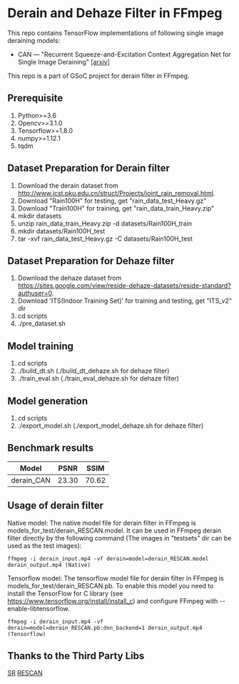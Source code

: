 # Derain and Dehaze Filter in FFmpeg

This repo contains TensorFlow implementations of following single image deraining models:
* CAN &mdash; "Recurrent Squeeze-and-Excitation Context Aggregation Net for Single Image Deraining" [[arxiv]](https://arxiv.org/abs/1807.05698)

This repo is a part of GSoC project for derain filter in FFmpeg.

## Prerequisite
1. Python>=3.6
2. Opencv>=3.1.0
3. Tensorflow>=1.8.0
4. numpy>=1.12.1
5. tqdm

## Dataset Preparation for Derain filter
1. Download the derain dataset from http://www.icst.pku.edu.cn/struct/Projects/joint_rain_removal.html. 
2. Download "Rain100H" for testing, get "rain_data_test_Heavy.gz"
3. Download "Train100H" for training, get "rain_data_train_Heavy.zip"
4. mkdir datasets
5. unzip rain_data_train_Heavy.zip -d datasets/Rain100H_train
6. mkdir datasets/Rain100H_test
7. tar -xvf rain_data_test_Heavy.gz -C datasets/Rain100H_test

## Dataset Preparation for Dehaze filter
1. Download the dehaze dataset from https://sites.google.com/view/reside-dehaze-datasets/reside-standard?authuser=0.
2. Download 'ITS(Indoor Training Set)' for training and testing, get "ITS_v2" dir
3. cd scripts
4. ./pre_dataset.sh 

## Model training
1. cd scripts
2. ./build_dt.sh (./build_dt_dehaze.sh for dehaze filter)
3. ./train_eval.sh (./train_eval_dehaze.sh for dehaze filter)

## Model generation
1. cd scripts
2. ./export_model.sh (./export_model_dehaze.sh for dehaze filter)

## Benchmark results

Model        | PSNR  | SSIM  |
---------    | :---: | :---: |
derain_CAN   | 23.30 | 70.62 |

## Usage of derain filter
Native model: The native model file for derain filter in FFmpeg is models_for_test/derain_RESCAN.model. It can be used in FFmpeg derain filter directly by the following command (The images in "testsets" dir can be used as the test images):

    ffmpeg -i derain_input.mp4 -vf derain=model=derain_RESCAN.model derain_output.mp4 (Native)

Tensorflow model: The tensorflow model file for derain filter in FFmpeg is models_for_test/derain_RESCAN.pb. To enable this model you need to install the TensorFlow for C library (see https://www.tensorflow.org/install/install_c) and configure FFmpeg with --enable-libtensorflow. 

    ffmpeg -i derain_input.mp4 -vf derain=model=derain_RESCAN.pb:dnn_backend=1 derain_output.mp4 (Tensorflow)

## Thanks to the Third Party Libs
[SR](https://github.com/HighVoltageRocknRoll/sr)
[RESCAN](https://github.com/XiaLiPKU/RESCAN)
